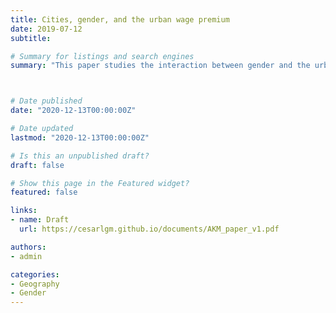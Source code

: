 ```yaml
---
title: Cities, gender, and the urban wage premium
date: 2019-07-12
subtitle: 

# Summary for listings and search engines
summary: "This paper studies the interaction between gender and the urban wage premium in the United States"



# Date published
date: "2020-12-13T00:00:00Z"

# Date updated
lastmod: "2020-12-13T00:00:00Z"

# Is this an unpublished draft?
draft: false

# Show this page in the Featured widget?
featured: false

links:
- name: Draft
  url: https://cesarlgm.github.io/documents/AKM_paper_v1.pdf

authors:
- admin

categories:
- Geography
- Gender
---
```


